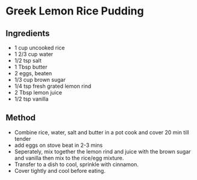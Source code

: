 # Greek Lemon Rice Pudding

## Ingredients
- 1 cup uncooked rice
- 1 2/3 cup water
- 1/2 tsp salt
- 1 Tbsp butter
- 2 eggs, beaten
- 1/3 cup brown sugar
- 1/4 tsp fresh grated lemon rind
- 2 Tbsp lemon juice
- 1/2 tsp vanilla

## Method
- Combine rice, water, salt and butter in a pot cook and cover 20 min till tender
- add eggs on stove beat in 2-3 mins
- Seperately, mix together the lemon rind and juice with the brown sugar and vanilla then mix to the rice/egg mixture.
- Transfer to a dish to cool, sprinkle with cinnamon.
- Cover tightly and cool before eating.
